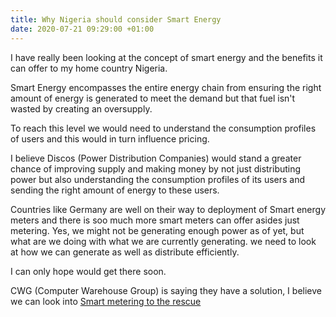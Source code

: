 ```yaml
---
title: Why Nigeria should consider Smart Energy
date: 2020-07-21 09:29:00 +01:00
---
```


<p>I have really been looking at the concept of smart energy and the benefits it can offer to my home country Nigeria. </p>

<p>Smart Energy encompasses the entire energy chain from ensuring the right amount of energy is generated to meet the demand but that fuel isn't wasted by creating an oversupply.

To reach this level we would need to understand the consumption profiles of users and this would in turn influence pricing. 

</p>

I believe Discos (Power Distribution Companies) would stand a greater chance of improving supply and making money by not just distributing power but also understanding the consumption profiles of its users and sending the right amount of energy to these users.


Countries like Germany are well on their way to deployment of Smart energy meters and there is soo much more smart meters can offer asides just metering. 
Yes, we might not be generating enough power as of yet, but what are we doing with what we are currently generating. 
we need to look at how we can generate as well as distribute efficiently. 

I can only hope would get there soon. 

CWG (Computer Warehouse Group) is saying they have a solution, I believe we can look into
<a href="https://www.vanguardngr.com/2018/09/poor-power-distribution-smart-metering-to-the-rescue/">Smart metering to the rescue</a> 
